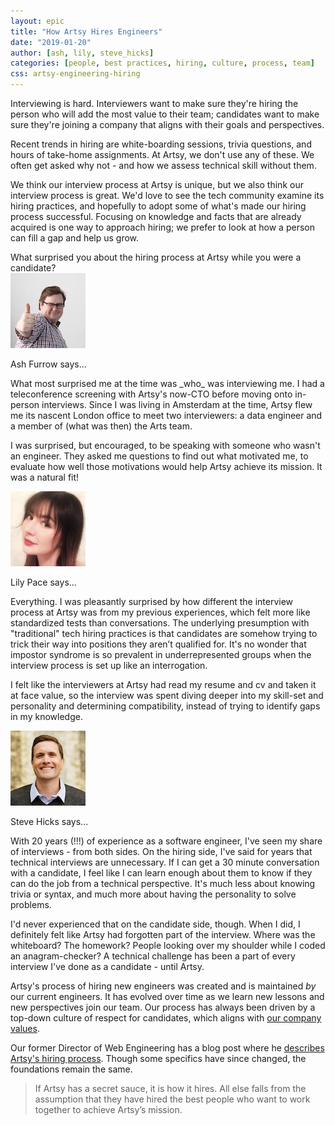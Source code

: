 ```yaml
---
layout: epic
title: "How Artsy Hires Engineers"
date: "2019-01-20"
author: [ash, lily, steve_hicks]
categories: [people, best practices, hiring, culture, process, team]
css: artsy-engineering-hiring
---
```


Interviewing is hard. Interviewers want to make sure they're hiring the person who will add the most value to their
team; candidates want to make sure they're joining a company that aligns with their goals and perspectives.

Recent trends in hiring are white-boarding sessions, trivia questions, and hours of take-home assignments. At
Artsy, we don't use any of these. We often get asked why not - and how we assess technical skill without them.

<!-- more -->

We think our interview process at Artsy is unique, but we also think our interview process is great. We'd love to
see the tech community examine its hiring practices, and hopefully to adopt some of what's made our hiring process
successful. Focusing on knowledge and facts that are already acquired is one way to approach hiring; we prefer to
look at how a person can fill a gap and help us grow.

<aside>
  <div class="question">
    What surprised you about the hiring process at Artsy while you were a candidate?
  </div>
  <div class="answer">
    <img src="/images/artsy-engineering-hiring/ash.jpg">
    <p class="intro">Ash Furrow says...</p>
    <p>What most surprised me at the time was _who_ was interviewing me. I had a teleconference screening with Artsy's now-CTO before moving onto in-person interviews. Since I was living in Amsterdam at the time, Artsy flew me its nascent London office to meet two interviewers: a data engineer and a member of (what was then) the Arts team.</p>
    <p>I was surprised, but encouraged, to be speaking with someone who wasn't an engineer. They asked me questions to find out what motivated me, to evaluate how well those motivations would help Artsy achieve its mission. It was a natural fit!</p>
  </div>
  <div class="answer">
    <img src="/images/artsy-engineering-hiring/lily.jpg">
    <p class="intro">Lily Pace says...</p>
    <p>Everything. I was pleasantly surprised by how different the interview process at Artsy was from my previous experiences, which felt more like standardized tests than conversations. The underlying presumption with "traditional" tech hiring practices is that candidates are somehow trying to trick their way into positions they aren’t qualified for. It's no wonder that impostor syndrome is so prevalent in underrepresented groups when the interview process is set up like an interrogation.</p>
    <p>I felt like the interviewers at Artsy had read my resume and cv and taken it at face value, so the interview was spent diving deeper into my skill-set and personality and determining compatibility, instead of trying to identify
    gaps in my knowledge.</p>
  </div>
  <div class="answer">
    <img src="/images/artsy-engineering-hiring/steve.jpg">
    <p class="intro">Steve Hicks says...</p>
    <p>With 20 years (!!!) of experience as a software engineer, I've seen my share of interviews - from both sides. On the hiring side, I've said for years that technical interviews are unnecessary. If I can get a 30 minute conversation with a candidate, I feel like I can learn enough about them to know if they can do the job from a technical perspective. It's much less about knowing trivia or syntax, and much more about having the personality to solve problems.</p>
    <p>I'd never experienced that on the candidate side, though. When I did, I definitely felt like Artsy had forgotten part of the interview. Where was the whiteboard? The homework? People looking over my shoulder while I coded an anagram-checker? A technical challenge has been a part of every interview I've done as a candidate - until Artsy.</p>
  </div>
</aside>

Artsy's process of hiring new engineers was created and is maintained _by_ our current engineers. It has evolved
over time as we learn new lessons and new perspectives join our team. Our process has always been driven by a
top-down culture of respect for candidates, which aligns with
[our company values](https://github.com/artsy/README/blob/master/culture/what-is-artsy.md#artsy-values).

Our former Director of Web Engineering has a blog post where he
[describes Artsy's hiring process](https://www.zamiang.com/post/learning-from-artsy-how-to-hire-awesome-engineers).
Though some specifics have since changed, the foundations remain the same.

> If Artsy has a secret sauce, it is how it hires. All else falls from the assumption that they have hired the best
> people who want to work together to achieve Artsy’s mission.
